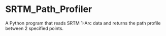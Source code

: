 # SRTM_Path_Profiler
A Python program that reads SRTM 1-Arc data and returns the path profile between 2 specified points.
